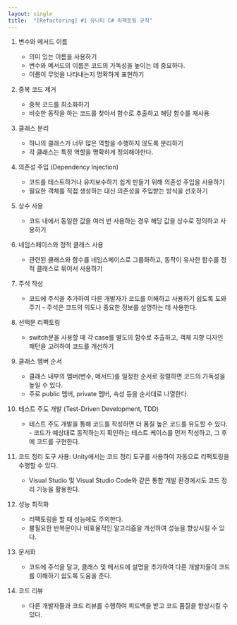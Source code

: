 ```yaml
---
layout: single
title:  "[Refactoring] #1 유니티 C# 리팩토링 규칙"
---
```


1. 변수와 메서드 이름 
    - 의미 있는 이름을 사용하기 
    - 변수와 메서드의 이름은 코드의 가독성을 높이는 데 중요하다. 
    - 이름이 무엇을 나타내는지 명확하게 표현하기

2. 중복 코드 제거 
    - 중복 코드를 최소화하기
    - 비슷한 동작을 하는 코드를 찾아서 함수로 추출하고 해당 함수를 재사용

3. 클래스 분리
    - 하나의 클래스가 너무 많은 역할을 수행하지 않도록 분리하기 
    - 각 클래스는 특정 역할을 명확하게 정의해야한다.

4. 의존성 주입 (Dependency Injection)
    - 코드를 테스트하거나 유지보수하기 쉽게 만들기 위해 의존성 주입을 사용하기 
    - 필요한 객체를 직접 생성하는 대신 의존성을 주입받는 방식을 선호하기

5. 상수 사용
    - 코드 내에서 동일한 값을 여러 번 사용하는 경우 해당 값을 상수로 정의하고 사용하기

6. 네임스페이스와 정적 클래스 사용
    - 관련된 클래스와 함수를 네임스페이스로 그룹화하고, 동작이 유사한 함수를 정적 클래스로 묶어서 사용하기

7. 주석 작성
    - 코드에 주석을 추가하여 다른 개발자가 코드를 이해하고 사용하기 쉽도록 도와주기 - 주석은 코드의 의도나 중요한 정보를 설명하는 데 사용한다.

8. 선택문 리팩토링
    - switch문을 사용할 때 각 case를 별도의 함수로 추출하고, 객체 지향 디자인 패턴을 고려하여 코드를 개선하기

9. 클래스 멤버 순서
    - 클래스 내부의 멤버(변수, 메서드)를 일정한 순서로 정렬하면 코드의 가독성을 높일 수 있다. 
    - 주로 public 멤버, private 멤버, 속성 등을 순서대로 나열한다.

10. 테스트 주도 개발 (Test-Driven Development, TDD)
    - 테스트 주도 개발을 통해 코드를 작성하면 더 품질 높은 코드를 유도할 수 있다. - 코드가 예상대로 동작하는지 확인하는 테스트 케이스를 먼저 작성하고, 그 후에 코드를 구현한다.

11. 코드 정리 도구 사용: Unity에서는 코드 정리 도구를 사용하여 자동으로 리팩토링을 수행할 수 있다. 
    - Visual Studio 및 Visual Studio Code와 같은 통합 개발 환경에서도 코드 정리 기능을 활용한다.

12. 성능 최적화
    - 리팩토링을 할 때 성능에도 주의한다.
    - 불필요한 반복문이나 비효율적인 알고리즘을 개선하여 성능을 향상시킬 수 있다.

13. 문서화
    - 코드에 주석을 달고, 클래스 및 메서드에 설명을 추가하여 다른 개발자들이 코드를 이해하기 쉽도록 도움을 준다.

14. 코드 리뷰
    - 다른 개발자들과 코드 리뷰를 수행하여 피드백을 받고 코드 품질을 향상시킬 수 있다.

